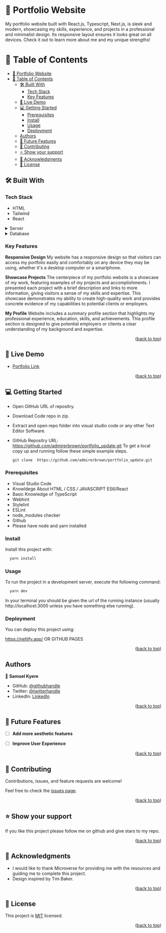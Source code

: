 <a name="readme-top"></a>
# 📖 Portfolio Website <a name="about-project"></a>

My portfolio website built with React.js, Typescript, Next.js, is sleek and modern, showcasing my skills, experience, and projects in a professional and minimalist design. Its responsive layout ensures it looks great on all devices. Check it out to learn more about me and my unique strengths!


# 📗 Table of Contents

- [📖 Portfolio Website ](#-portfolio-website-)
- [📗 Table of Contents](#-table-of-contents)
  - [🛠 Built With ](#-built-with-)
    - [Tech Stack ](#tech-stack-)
    - [Key Features ](#key-features-)
  - [🚀 Live Demo ](#-live-demo-)
  - [💻 Getting Started ](#-getting-started-)
    - [Prerequisites](#prerequisites)
    - [Install](#install)
    - [Usage](#usage)
    - [Deployment](#deployment)
  - [Authors](#authors)
  - [🔭 Future Features ](#-future-features-)
  - [🤝 Contributing ](#-contributing-)
  - [⭐️ Show your support ](#️-show-your-support-)
  - [🙏 Acknowledgments ](#-acknowledgments-)
  - [📝 License ](#-license-)


## 🛠 Built With <a name="built-with"></a>

### Tech Stack <a name="tech-stack"></a>
- HTML
- Tailwind
- React

<details>
  <summary>Server</summary>
  <ul>
    <li><a href="https://netlify.app/">Netlify</a></li>
  </ul>
</details>

<details>
<summary>Database</summary>
  <ul>
    <li><a> API </a></li>
  </ul>
</details>

### Key Features <a name="key-features"></a>

**Responsive Design**
My website has a responsive design so that visitors can access my portfolio easily and comfortably on any device they may be using, whether it's a desktop computer or a smartphone.

**Showcase Projects**
The centerpiece of my portfolio website is a showcase of my work, featuring examples of my projects and accomplishments. I presented each project with a brief description and links to more information, giving visitors a sense of my skills and expertise. This showcase demonstrates my ability to create high-quality work and provides concrete evidence of my capabilities to potential clients or employers.

**My Profile**
Website includes a summary profile section that highlights my professional experience, education, skills, and achievements. This profile section is designed to give potential employers or clients a clear understanding of my background and expertise.


<p align="right">(<a href="#readme-top">back to top</a>)</p>


## 🚀 Live Demo <a name="live-demo"></a>

- [Portfolio Link](https://admirerbrown.github.io/portfolio/)


<p align="right">(<a href="#readme-top">back to top</a>)</p>


## 💻 Getting Started <a name="getting-started"></a>

- Open GitHub URL of repositry.
- Download Code repo in zip.
- Extract and open repo folder into visual studio code or any other Text Editor Software.
- GitHub Repositry URL: https://github.com/admirerbrown/portfolio_update.git
  To get a local copy up and running follow these simple example steps.
  
  `git clone  https://github.com/admirerbrown/portfolio_update.git`


### Prerequisites
- Visual Studio Code
- Knowldege About HTML / CSS / JAVASCRIPT ES6/React
- Basic Knowledge of TypeScript
- Webhint
- Stylelint
- ESLint
- node_modules checker
- Github
- Please have node and yarn installed


### Install

Install this project with:

```sh
  yarn install
```


### Usage

To run the project in a development server, execute the following command:

```sh
  yarn dev
```
In your terminal you should be given the url of the running instance (usually http://localhost:3000 unless you have something else running).

### Deployment

You can deploy this project using:

https://netlify.app/ OR GITHUB PAGES

<p align="right">(<a href="#readme-top">back to top</a>)</p>


## Authors
👤 **Samuel Kyere**

- GitHub: [@githubhandle](https://github.com/admirerbrown)
- Twitter: [@twitterhandle](https://twitter.com/brown_admirer)
- LinkedIn: [LinkedIn](https://www.linkedin.com/in/samuel-ntow-kyere-5036741b4/)



<p align="right">(<a href="#readme-top">back to top</a>)</p>


## 🔭 Future Features <a name="future-features"></a>


- [ ] **Add more aesthetic features**
- [ ] **Improve User Experience**


<p align="right">(<a href="#readme-top">back to top</a>)</p>

## 🤝 Contributing <a name="contributing"></a>

Contributions, issues, and feature requests are welcome!

Feel free to check the [issues page](https://github.com/admirerbrown/portfolio_update/issues).

<p align="right">(<a href="#readme-top">back to top</a>)</p>


## ⭐️ Show your support <a name="support"></a>

If you like this project please follow me on github and give stars to my repo.

<p align="right">(<a href="#readme-top">back to top</a>)</p>


## 🙏 Acknowledgments <a name="acknowledgements"></a>


- I would like to thank Microverse for providing me with the resources and guiding me to complete this project.
- Design inspired by Tim Baker.

<p align="right">(<a href="#readme-top">back to top</a>)</p>


## 📝 License <a name="license"></a>

This project is [MIT](https://github.com/admirerbrown/portfolio_update/blob/main/LICENSE) licensed.
 

<p align="right">(<a href="#readme-top">back to top</a>)</p>
